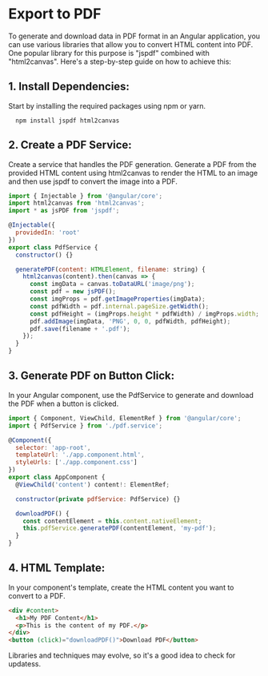 
# Export to PDF

To generate and download data in PDF format in an Angular application, you can use various libraries that allow you to convert HTML content into PDF. One popular library for this purpose is "jspdf" combined with "html2canvas". Here's a step-by-step guide on how to achieve this:



## 1. Install Dependencies:

Start by installing the required packages using npm or yarn.

```npm
  npm install jspdf html2canvas
```
    
## 2. Create a PDF Service:

Create a service that handles the PDF generation. Generate a PDF from the provided HTML content using html2canvas to render the HTML to an image and then use jspdf to convert the image into a PDF.

```javascript
import { Injectable } from '@angular/core';
import html2canvas from 'html2canvas';
import * as jsPDF from 'jspdf';

@Injectable({
  providedIn: 'root'
})
export class PdfService {
  constructor() {}

  generatePDF(content: HTMLElement, filename: string) {
    html2canvas(content).then(canvas => {
      const imgData = canvas.toDataURL('image/png');
      const pdf = new jsPDF();
      const imgProps = pdf.getImageProperties(imgData);
      const pdfWidth = pdf.internal.pageSize.getWidth();
      const pdfHeight = (imgProps.height * pdfWidth) / imgProps.width;
      pdf.addImage(imgData, 'PNG', 0, 0, pdfWidth, pdfHeight);
      pdf.save(filename + '.pdf');
    });
  }
}

```

## 3. Generate PDF on Button Click:

In your Angular component, use the PdfService to generate and download the PDF when a button is clicked.

```javascript
import { Component, ViewChild, ElementRef } from '@angular/core';
import { PdfService } from './pdf.service';

@Component({
  selector: 'app-root',
  templateUrl: './app.component.html',
  styleUrls: ['./app.component.css']
})
export class AppComponent {
  @ViewChild('content') content!: ElementRef;

  constructor(private pdfService: PdfService) {}

  downloadPDF() {
    const contentElement = this.content.nativeElement;
    this.pdfService.generatePDF(contentElement, 'my-pdf');
  }
}
```

## 4. HTML Template:

In your component's template, create the HTML content you want to convert to a PDF.

```html
<div #content>
  <h1>My PDF Content</h1>
  <p>This is the content of my PDF.</p>
</div>
<button (click)="downloadPDF()">Download PDF</button>
```

Libraries and techniques may evolve, so it's a good idea to check for updatess.